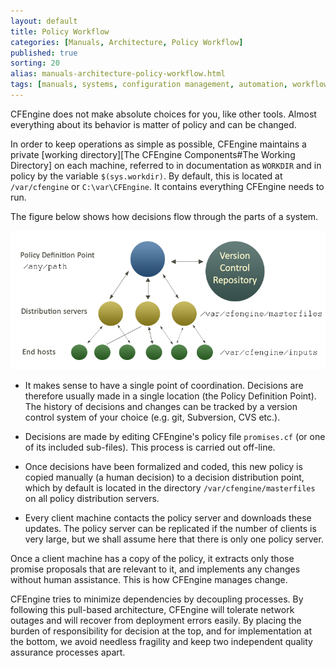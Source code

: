 ```yaml
---
layout: default
title: Policy Workflow
categories: [Manuals, Architecture, Policy Workflow]
published: true
sorting: 20
alias: manuals-architecture-policy-workflow.html
tags: [manuals, systems, configuration management, automation, workflow]
---
```


CFEngine does not make absolute choices for you, like other tools.  Almost 
everything about its behavior is matter of policy and can be changed.

In order to keep operations as simple as possible, CFEngine maintains a 
private [working directory][The CFEngine Components#The Working Directory] 
on each machine, referred to in documentation as `WORKDIR` and in policy by 
the variable `$(sys.workdir)`. By default, this is located at `/var/cfengine` 
or `C:\var\CFEngine`. It contains everything CFEngine needs to run.

The figure below shows how decisions flow through the parts of a system.

![Policy decision and distribution flowchart](policy-decision-flow.png)

* It makes sense to have a single point of coordination. Decisions are 
  therefore usually made in a single location (the Policy Definition Point). 
  The history of decisions and changes can be tracked by a version control 
  system of your choice (e.g. git, Subversion, CVS etc.).

* Decisions are made by editing CFEngine's policy file `promises.cf` (or one 
  of its included sub-files). This process is carried out off-line.

* Once decisions have been formalized and coded, this new policy is copied 
  manually (a human decision) to a decision distribution point, which by 
  default is located in the directory `/var/cfengine/masterfiles`
  on all policy distribution servers.

* Every client machine contacts the policy server and downloads these updates. 
  The policy server can be replicated if the number of clients is very large, 
  but we shall assume here that there is only one policy server.

Once a client machine has a copy of the policy, it extracts only those promise 
proposals that are relevant to it, and implements any changes without human 
assistance. This is how CFEngine manages change.

CFEngine tries to minimize dependencies by decoupling processes. By following 
this pull-based architecture, CFEngine will tolerate network outages and will 
recover from deployment errors easily. By placing the burden of responsibility 
for decision at the top, and for implementation at the bottom, we avoid 
needless fragility and keep two independent quality assurance processes apart.
